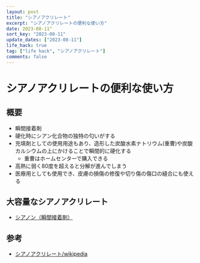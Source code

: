 ```yaml
---
layout: post
title: "シアノアクリレート"
excerpt: "シアノアクリレートの便利な使い方"
date: 2023-08-11"
sort_key: "2023-08-11"
update_dates: ["2023-08-11"]
life_hack: true
tag: ["life hack", "シアノアクリレート"]
comments: false
---
```


# シアノアクリレートの便利な使い方

## 概要
 - 瞬間接着剤
 - 硬化時にシアン化合物の独特の匂いがする
 - 充填剤としての使用用途もあり、造形した炭酸水素ナトリウム(重曹)や炭酸カルシウムの上にかけることで瞬間的に硬化する
   - 重曹はホームセンターで購入できる
 - 高熱に弱く80度を超えると分解が進んでしまう
 - 医療用としても使用でき、皮膚の損傷の修復や切り傷の傷口の縫合にも使える

## 大容量なシアノアクリレート
 - [シアノン（瞬間接着剤）](https://www.koatsugas.co.jp/product/chemical/cyanon/)

## 参考
 - [シアノアクリレート/wikipedia](https://ja.wikipedia.org/wiki/%E3%82%B7%E3%82%A2%E3%83%8E%E3%82%A2%E3%82%AF%E3%83%AA%E3%83%AC%E3%83%BC%E3%83%88)

